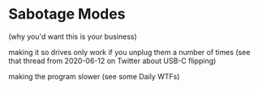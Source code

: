 # Sabotage Modes

(why you'd want this is your business)

making it so drives only work if you unplug them a number of times (see that thread from 2020-06-12 on Twitter about USB-C flipping)

making the program slower (see some Daily WTFs)
